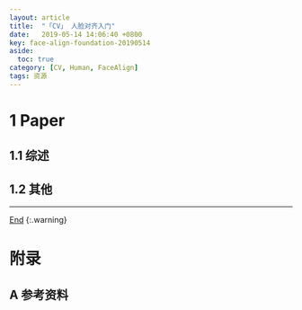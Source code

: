 ```yaml
---
layout: article
title:  "「CV」 人脸对齐入门"
date:   2019-05-14 14:06:40 +0800
key: face-align-foundation-20190514
aside:
  toc: true
category: [CV, Human, FaceAlign]
tags: 资源
---
```


<!--more-->

# 1 Paper  
## 1.1 综述  
## 1.2 其他


-------------------  
 [End]()
{:.warning}  


# 附录
## A 参考资料
